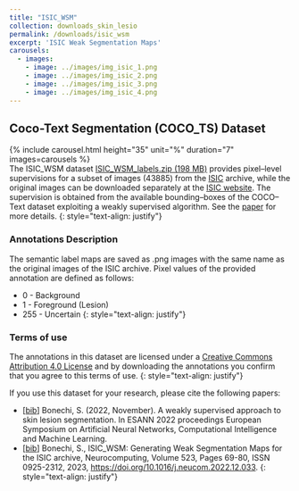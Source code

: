 ```yaml
---
title: "ISIC_WSM"
collection: downloads_skin_lesio
permalink: /downloads/isic_wsm
excerpt: 'ISIC Weak Segmentation Maps'
carousels:
  - images:
    - image: ../images/img_isic_1.png
    - image: ../images/img_isic_2.png
    - image: ../images/img_isic_3.png
    - image: ../images/img_isic_4.png
---
```


## Coco-Text Segmentation (COCO_TS) Dataset

{% include carousel.html height="35" unit="%" duration="7" images=carousels %}
<br>
The ISIC_WSM dataset <a href="http://clem.diism.unisi.it/~coco_ts/download_isic_wsm.php" target="_blank" rel="noopener noreferrer">ISIC_WSM_labels.zip (198 MB)</a> provides pixel–level supervisions for a subset of images (43885) from the [ISIC](https://www.isic-archive.com/#!/topWithHeader/wideContentTop/main) archive, while the original images can be downloaded separately at the [ISIC website](https://www.isic-archive.com/#!/topWithHeader/onlyHeaderTop/gallery?filter=%5B%5D). The supervision is obtained from the available bounding–boxes of the COCO–Text dataset exploiting a weakly supervised algorithm. See the [paper](https://www.esann.org/sites/default/files/proceedings/2022/ES2022-46.pdf) for more details.
{: style="text-align: justify"}

### Annotations Description
The semantic label maps are saved as .png images with the same name as the original images of the ISIC archive.
Pixel values of the provided annotation are defined as follows:
*  0 - Background
*  1 - Foreground (Lesion)
*  255 - Uncertain
{: style="text-align: justify"}

### Terms of use
The annotations in this dataset are licensed under a [Creative Commons Attribution 4.0 License](https://creativecommons.org/licenses/by/4.0/legalcode) and by downloading the annotations you confirm that you agree to this terms of use.
{: style="text-align: justify"}

If you use this dataset for your research, please cite the following papers:
* [[bib](http://clem.diism.unisi.it/~coco_ts/cite_ISIC_WSM_ESANN.bib)] Bonechi, S. (2022, November). A weakly supervised approach to skin lesion segmentation. In ESANN 2022 proceedings European Symposium on Artificial Neural Networks, Computational Intelligence and Machine Learning.
* [[bib](http://clem.diism.unisi.it/~coco_ts/cite_ISIC_WSM_Neurocomputing.bib)] Bonechi, S., ISIC_WSM: Generating Weak Segmentation Maps for the ISIC archive, Neurocomputing, Volume 523, Pages 69-80, ISSN 0925-2312, 2023, https://doi.org/10.1016/j.neucom.2022.12.033.
{: style="text-align: justify"}
